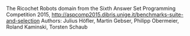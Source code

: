 The Ricochet Robots domain from the Sixth Answer Set Programming Competition
2015, http://aspcomp2015.dibris.unige.it/benchmarks-suite-and-selection
Authors: Julius Höfler, Martin Gebser, Philipp Obermeier, Roland Kaminski, Torsten Schaub
